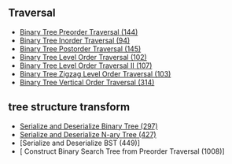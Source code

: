 
## Traversal
- [Binary Tree Preorder Traversal (144)](traversal/BinaryTreePreorderTraversal.java)
- [Binary Tree Inorder Traversal (94)](traversal/BinaryTreeInorderTraversal.java)
- [Binary Tree Postorder Traversal (145)](traversal/BinaryTreePostorderTraversal.java)
- [Binary Tree Level Order Traversal (102)](traversal/BinaryTreeLevelOrderTraversal.java)
- [Binary Tree Level Order Traversal II (107)](traversal/BinaryTreeLevelOrderTraversalII.java)
- [Binary Tree Zigzag Level Order Traversal (103)](traversal/BinaryTreeZigzagLevelOrderTraversal.java)
- [Binary Tree Vertical Order Traversal (314)](traversal/BinaryTreeVerticalOrderTraversal.java)
##  tree structure transform
- [Serialize and Deserialize Binary Tree (297)](transform/SerializeandDeserializeBinaryTree.java)
- [Serialize and Deserialize N-ary Tree (427)](transform/SerializeandDeserializeNaryTree.java)
- [Serialize and Deserialize BST (449)]
- [ Construct Binary Search Tree from Preorder Traversal (1008)]